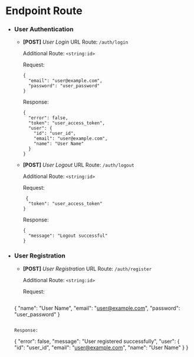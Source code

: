 # Endpoint Route

- ### User Authentication

  - **[POST]** _User Login_
  URL Route:
  `/auth/login`

    Additional Route: `<string:id>`

    Request:

    ```
    {
      "email": "user@example.com",
      "password": "user_password"
    }
    ```

    Response:

    ```
    {
      "error": false,
      "token": "user_access_token",
      "user": {
        "id": "user_id",
        "email": "user@example.com",
        "name": "User Name"
      }
    }
    ```

  - **[POST]** _User Logout_
  URL Route:
  `/auth/logout`

    Additional Route: `<string:id>`

    Request:

    ```
     {
      "token": "user_access_token"
    }
    ```
     Response:

    ```
    {
      "message": "Logout successful"
    }
    ```

- ### User Registration

  - **[POST]** _User Registration_
  URL Route:
  `/auth/register`

    Additional Route: `<string:id>`

    Request:
    ```
   {
      "name": "User Name",
      "email": "user@example.com",
      "password": "user_password"
    }
    ```

    Response:
    ```
    {
      "error": false,
      "message": "User registered successfully",
      "user": {
        "id": "user_id",
        "email": "user@example.com",
        "name": "User Name"
      }
    }
    ```
